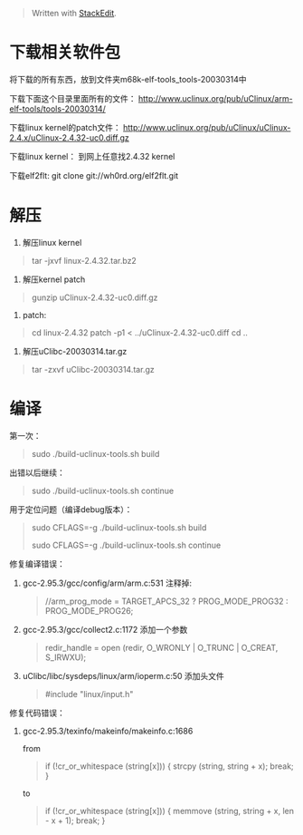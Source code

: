 


> Written with [StackEdit](https://stackedit.io/).

下载相关软件包
==============
将下载的所有东西，放到文件夹m68k-elf-tools_tools-20030314中  

下载下面这个目录里面所有的文件：
 http://www.uclinux.org/pub/uClinux/arm-elf-tools/tools-20030314/

下载linux kernel的patch文件：
 http://www.uclinux.org/pub/uClinux/uClinux-2.4.x/uClinux-2.4.32-uc0.diff.gz
     
下载linux kernel：
到网上任意找2.4.32 kernel

下载elf2flt: 
git clone git://wh0rd.org/elf2flt.git
     
解压
====
1. 解压linux kernel

 > tar -jxvf linux-2.4.32.tar.bz2

1. 解压kernel patch

 >gunzip uClinux-2.4.32-uc0.diff.gz

1. patch:

 >cd linux-2.4.32
 >patch -p1 < ../uClinux-2.4.32-uc0.diff
 >cd ..

1. 解压uClibc-20030314.tar.gz

 >tar -zxvf uClibc-20030314.tar.gz

编译 
====
第一次：

 > sudo ./build-uclinux-tools.sh build

出错以后继续：

 > sudo ./build-uclinux-tools.sh continue

用于定位问题（编译debug版本）：

 > sudo CFLAGS=-g ./build-uclinux-tools.sh build
 > 
 > sudo CFLAGS=-g ./build-uclinux-tools.sh continue

修复编译错误：

1. gcc-2.95.3/gcc/config/arm/arm.c:531
    注释掉:

    > //arm_prog_mode = TARGET_APCS_32 ? PROG_MODE_PROG32 : PROG_MODE_PROG26;

1. gcc-2.95.3/gcc/collect2.c:1172
    添加一个参数

     > redir_handle = open (redir, O_WRONLY | O_TRUNC | O_CREAT, S_IRWXU);

1. uClibc/libc/sysdeps/linux/arm/ioperm.c:50
    添加头文件
    
     > \#include "linux/input.h"
     
修复代码错误：

1. gcc-2.95.3/texinfo/makeinfo/makeinfo.c:1686

     from 
 
      >    if (!cr_or_whitespace (string[x]))
            {
               strcpy (string, string + x);
               break;
            }
     
     to
     
      >  if (!cr_or_whitespace (string[x]))
            {
               memmove (string, string + x, len - x + 1);
               break;
            }
